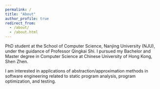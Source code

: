 ```yaml
---
permalink: /
title: "About"
author_profile: true
redirect_from:
  - /about/
  - /about.html
---
```


PhD student at the School of Computer Science, Nanjing University (NJU), under the guidance of Professor Qingkai Shi. I pursued my Bachelor and Master degree in Computer Science at Chinese University of Hong Kong, Shen Zhen.

I am interested in applications of abstraction/approximation methods in software engineering related to static program analysis, program optimization, and testing.
